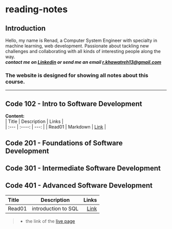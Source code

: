 # reading-notes

## Introduction

Hello, my name is Renad, a Computer System Engineer with specialty in machine learning, web development. Passionate about tackling new challenges and collaborating with all kinds of interesting people along the way.  
***contact me on [Linkedin](https://www.linkedin.com/in/renadjkhawatreh/) or send me an email <r.khawatreh13@gmail.com>***

### **The website is designed for showing all notes about this course.**  

---  

## Code 102 - Intro to Software Development  

**Content:**  
| Title             | Description         | Links         |  
| :---              |    :----:           |          ---: |
|      Read01       |    Markdown         |  [Link]()     |

## Code 201 - Foundations of Software Development  

## Code 301 - Intermediate Software Development  

## Code 401 - Advanced Software Development  

| Title             | Description                    | Links         |  
| :---              |    :----:                      |          ---: |
|      Read01       |    introduction to SQL         |  [Link]()     |
>
> - the link of the [live page](https://rnad95.github.io/reading-notes/)
